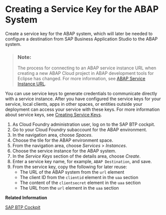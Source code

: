 <!-- loio7af8259f4b2a4a2b9ef2fa42b436fb7e -->

# Creating a Service Key for the ABAP System

Create a service key for the ABAP system, which will later be needed to configure a destination from SAP Business Application Studio to the ABAP system.

> ### Note:  
> The process for connecting to an ABAP service instance URL when creating a new ABAP Cloud project in ABAP development tools for Eclipse has changed. For more information, see [ABAP Service Instance URL](../30-development/abap-service-instance-url-41ec2d3.md).

You can use service keys to generate credentials to communicate directly with a service instance. After you have configured the service keys for your service, local clients, apps in other spaces, or entities outside your deployment can access your service with these keys. For more information about service keys, see [Creating Service Keys](https://help.sap.com/viewer/09cc82baadc542a688176dce601398de/Cloud/en-US/6fcac08409db4b0f9ad55a6acd4d31c5.html).

1.  As Cloud Foundry administration user, log on to the SAP BTP cockpit.
2.  Go to your Cloud Foundry subaccount for the ABAP environment.
3.  In the navigation area, choose *Spaces*.
4.  Choose the tile for the ABAP environment space.
5.  From the navigation area, choose *Services* \> *Instances*.
6.  Choose the service instance for the ABAP system.
7.  In the *Service Keys* section of the details area, choose *Create*.
8.  Enter a service key name, for example, `ABAP Destination`, and save.
9.  From the service key, copy the following for later reuse:
    -   The URL of the ABAP system from the `url` element
    -   The client ID from the `clientid` element in the `uaa` section
    -   The content of the `clientsecret` element in the `uaa` section
    -   The URL from the `url` element in the `uaa` section


**Related Information**  


[SAP BTP Cockpit](https://help.sap.com/docs/btp/sap-btp-neo-environment/sap-btp-cockpit?version=Cloud)

